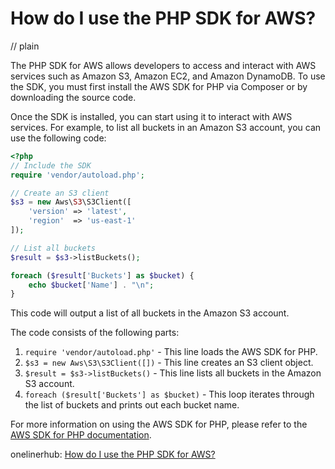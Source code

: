# How do I use the PHP SDK for AWS?
// plain

The PHP SDK for AWS allows developers to access and interact with AWS services such as Amazon S3, Amazon EC2, and Amazon DynamoDB. To use the SDK, you must first install the AWS SDK for PHP via Composer or by downloading the source code.

Once the SDK is installed, you can start using it to interact with AWS services. For example, to list all buckets in an Amazon S3 account, you can use the following code:

```php
<?php
// Include the SDK
require 'vendor/autoload.php';

// Create an S3 client
$s3 = new Aws\S3\S3Client([
    'version' => 'latest',
    'region'  => 'us-east-1'
]);

// List all buckets
$result = $s3->listBuckets();

foreach ($result['Buckets'] as $bucket) {
    echo $bucket['Name'] . "\n";
}
```

This code will output a list of all buckets in the Amazon S3 account.

The code consists of the following parts:

1. `require 'vendor/autoload.php'` - This line loads the AWS SDK for PHP.
2. `$s3 = new Aws\S3\S3Client([])` - This line creates an S3 client object.
3. `$result = $s3->listBuckets()` - This line lists all buckets in the Amazon S3 account.
4. `foreach ($result['Buckets'] as $bucket)` - This loop iterates through the list of buckets and prints out each bucket name.

For more information on using the AWS SDK for PHP, please refer to the [AWS SDK for PHP documentation](https://docs.aws.amazon.com/aws-sdk-php/v3/api/).

onelinerhub: [How do I use the PHP SDK for AWS?](https://onelinerhub.com/php-aws/how-do-i-use-the-php-sdk-for-aws)